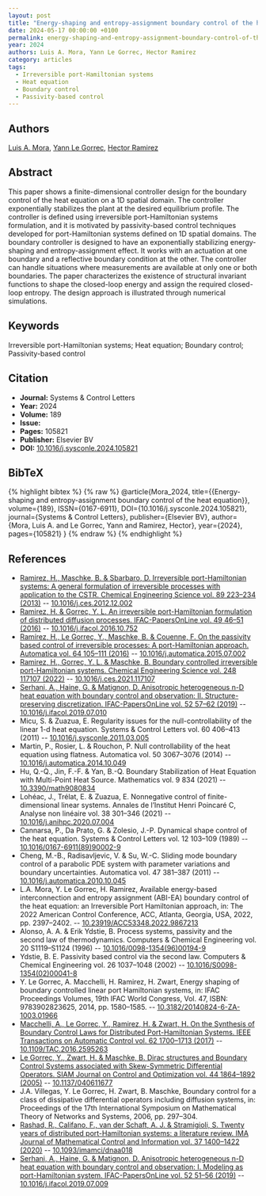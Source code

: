 ```yaml
---
layout: post
title: "Energy-shaping and entropy-assignment boundary control of the heat equation"
date: 2024-05-17 00:00:00 +0100
permalink: energy-shaping-and-entropy-assignment-boundary-control-of-the-heat-equation
year: 2024
authors: Luis A. Mora, Yann Le Gorrec, Hector Ramirez
category: articles
tags:
  - Irreversible port-Hamiltonian systems
  - Heat equation
  - Boundary control
  - Passivity-based control
---
```

 
## Authors
[Luis A. Mora](authors/luis-a-mora), [Yann Le Gorrec](authors/yann-le-gorrec), [Hector Ramirez](authors/hector-ramirez)
 
## Abstract
This paper shows a finite-dimensional controller design for the boundary control of the heat equation on a 1D spatial domain. The controller exponentially stabilizes the plant at the desired equilibrium profile. The controller is defined using irreversible port-Hamiltonian systems formulation, and it is motivated by passivity-based control techniques developed for port-Hamiltonian systems defined on 1D spatial domains. The boundary controller is designed to have an exponentially stabilizing energy-shaping and entropy-assignment effect. It works with an actuation at one boundary and a reflective boundary condition at the other. The controller can handle situations where measurements are available at only one or both boundaries. The paper characterizes the existence of structural invariant functions to shape the closed-loop energy and assign the required closed-loop entropy. The design approach is illustrated through numerical simulations.
 
## Keywords
Irreversible port-Hamiltonian systems; Heat equation; Boundary control; Passivity-based control
 
## Citation
- **Journal:** Systems &amp; Control Letters
- **Year:** 2024
- **Volume:** 189
- **Issue:** 
- **Pages:** 105821
- **Publisher:** Elsevier BV
- **DOI:** [10.1016/j.sysconle.2024.105821](https://doi.org/10.1016/j.sysconle.2024.105821)
 
## BibTeX
{% highlight bibtex %}
{% raw %}
@article{Mora_2024,
  title={{Energy-shaping and entropy-assignment boundary control of the heat equation}},
  volume={189},
  ISSN={0167-6911},
  DOI={10.1016/j.sysconle.2024.105821},
  journal={Systems &amp; Control Letters},
  publisher={Elsevier BV},
  author={Mora, Luis A. and Le Gorrec, Yann and Ramirez, Hector},
  year={2024},
  pages={105821}
}
{% endraw %}
{% endhighlight %}
 
## References
- [Ramirez, H., Maschke, B. & Sbarbaro, D. Irreversible port-Hamiltonian systems: A general formulation of irreversible processes with application to the CSTR. Chemical Engineering Science vol. 89 223–234 (2013)](irreversible-port-hamiltonian-systems-a-general-formulation-of-irreversible-processes-with-application-to-the-cstr) -- [10.1016/j.ces.2012.12.002](https://doi.org/10.1016/j.ces.2012.12.002)
- [Ramirez, H. & Gorrec, Y. L. An irreversible port-Hamiltonian formulation of distributed diffusion processes. IFAC-PapersOnLine vol. 49 46–51 (2016)](an-irreversible-port-hamiltonian-formulation-of-distributed-diffusion-processes) -- [10.1016/j.ifacol.2016.10.752](https://doi.org/10.1016/j.ifacol.2016.10.752)
- [Ramírez, H., Le Gorrec, Y., Maschke, B. & Couenne, F. On the passivity based control of irreversible processes: A port-Hamiltonian approach. Automatica vol. 64 105–111 (2016)](on-the-passivity-based-control-of-irreversible-processes-a-port-hamiltonian-approach) -- [10.1016/j.automatica.2015.07.002](https://doi.org/10.1016/j.automatica.2015.07.002)
- [Ramirez, H., Gorrec, Y. L. & Maschke, B. Boundary controlled irreversible port-Hamiltonian systems. Chemical Engineering Science vol. 248 117107 (2022)](boundary-controlled-irreversible-port-hamiltonian-systems) -- [10.1016/j.ces.2021.117107](https://doi.org/10.1016/j.ces.2021.117107)
- [Serhani, A., Haine, G. & Matignon, D. Anisotropic heterogeneous n-D heat equation with boundary control and observation: II. Structure-preserving discretization. IFAC-PapersOnLine vol. 52 57–62 (2019)](anisotropic-heterogeneous-n-d-heat-equation-with-boundary-control-and-observation-ii-structure-preserving-discretization) -- [10.1016/j.ifacol.2019.07.010](https://doi.org/10.1016/j.ifacol.2019.07.010)
- Micu, S. & Zuazua, E. Regularity issues for the null-controllability of the linear 1-d heat equation. Systems &amp; Control Letters vol. 60 406–413 (2011) -- [10.1016/j.sysconle.2011.03.005](https://doi.org/10.1016/j.sysconle.2011.03.005)
- Martin, P., Rosier, L. & Rouchon, P. Null controllability of the heat equation using flatness. Automatica vol. 50 3067–3076 (2014) -- [10.1016/j.automatica.2014.10.049](https://doi.org/10.1016/j.automatica.2014.10.049)
- Hu, Q.-Q., Jin, F.-F. & Yan, B.-Q. Boundary Stabilization of Heat Equation with Multi-Point Heat Source. Mathematics vol. 9 834 (2021) -- [10.3390/math9080834](https://doi.org/10.3390/math9080834)
- Lohéac, J., Trélat, E. & Zuazua, E. Nonnegative control of finite-dimensional linear systems. Annales de l’Institut Henri Poincaré C, Analyse non linéaire vol. 38 301–346 (2021) -- [10.1016/j.anihpc.2020.07.004](https://doi.org/10.1016/j.anihpc.2020.07.004)
- Cannarsa, P., Da Prato, G. & Zolesio, J.-P. Dynamical shape control of the heat equation. Systems &amp; Control Letters vol. 12 103–109 (1989) -- [10.1016/0167-6911(89)90002-9](https://doi.org/10.1016/0167-6911(89)90002-9)
- Cheng, M.-B., Radisavljevic, V. & Su, W.-C. Sliding mode boundary control of a parabolic PDE system with parameter variations and boundary uncertainties. Automatica vol. 47 381–387 (2011) -- [10.1016/j.automatica.2010.10.045](https://doi.org/10.1016/j.automatica.2010.10.045)
- L.A. Mora, Y. Le Gorrec, H. Ramirez, Available energy-based interconnection and entropy assignment (ABI-EA) boundary control of the heat equation: an Irreversible Port Hamiltonian approach, in: The 2022 American Control Conference, ACC, Atlanta, Georgia, USA, 2022, pp. 2397–2402. -- [10.23919/ACC53348.2022.9867213](https://doi.org/10.23919/ACC53348.2022.9867213)
- Alonso, A. A. & Erik Ydstie, B. Process systems, passivity and the second law of thermodynamics. Computers &amp; Chemical Engineering vol. 20 S1119–S1124 (1996) -- [10.1016/0098-1354(96)00194-9](https://doi.org/10.1016/0098-1354(96)00194-9)
- Ydstie, B. E. Passivity based control via the second law. Computers &amp; Chemical Engineering vol. 26 1037–1048 (2002) -- [10.1016/S0098-1354(02)00041-8](https://doi.org/10.1016/S0098-1354(02)00041-8)
- Y. Le Gorrec, A. Macchelli, H. Ramirez, H. Zwart, Energy shaping of boundary controlled linear port Hamiltonian systems, in: IFAC Proceedings Volumes, 19th IFAC World Congress, Vol. 47, ISBN: 9783902823625, 2014, pp. 1580–1585. -- [10.3182/20140824-6-ZA-1003.01966](https://doi.org/10.3182/20140824-6-ZA-1003.01966)
- [Macchelli, A., Le Gorrec, Y., Ramirez, H. & Zwart, H. On the Synthesis of Boundary Control Laws for Distributed Port-Hamiltonian Systems. IEEE Transactions on Automatic Control vol. 62 1700–1713 (2017)](on-the-synthesis-of-boundary-control-laws-for-distributed-port-hamiltonian-systems) -- [10.1109/TAC.2016.2595263](https://doi.org/10.1109/TAC.2016.2595263)
- [Le Gorrec, Y., Zwart, H. & Maschke, B. Dirac structures and Boundary Control Systems associated with Skew-Symmetric Differential Operators. SIAM Journal on Control and Optimization vol. 44 1864–1892 (2005)](dirac-structures-and-boundary-control-systems-associated-with-skew-symmetric-differential-operators) -- [10.1137/040611677](https://doi.org/10.1137/040611677)
- J.A. Villegas, Y. Le Gorrec, H. Zwart, B. Maschke, Boundary control for a class of dissipative differential operators including diffusion systems, in: Proceedings of the 17th International Symposium on Mathematical Theory of Networks and Systems, 2006, pp. 297–304.
- [Rashad, R., Califano, F., van der Schaft, A. J. & Stramigioli, S. Twenty years of distributed port-Hamiltonian systems: a literature review. IMA Journal of Mathematical Control and Information vol. 37 1400–1422 (2020)](twenty-years-of-distributed-port-hamiltonian-systems-a-literature-review) -- [10.1093/imamci/dnaa018](https://doi.org/10.1093/imamci/dnaa018)
- [Serhani, A., Haine, G. & Matignon, D. Anisotropic heterogeneous n-D heat equation with boundary control and observation: I. Modeling as port-Hamiltonian system. IFAC-PapersOnLine vol. 52 51–56 (2019)](anisotropic-heterogeneous-n-d-heat-equation-with-boundary-control-and-observation-i-modeling-as-port-hamiltonian-system) -- [10.1016/j.ifacol.2019.07.009](https://doi.org/10.1016/j.ifacol.2019.07.009)

